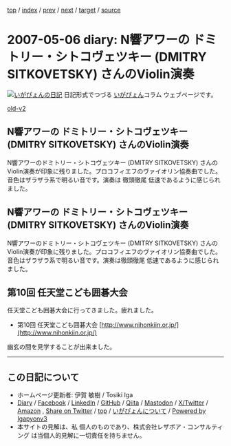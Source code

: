 [top](../index.html) 
 / [index](index.html) 
 / [prev](ig070504.html) 
 / [next](ig070509.html) 
 / [target](https://www.igapyon.jp/igapyon/diary/2007/ig070506.html) 
 / [source](https://github.com/igapyon/diary/blob/master/2007/ig070506.src.md) 

2007-05-06 diary: N響アワーの ドミトリー・シトコヴェツキー (DMITRY SITKOVETSKY) さんのViolin演奏
=====================================================================================================
[![いがぴょんの日記](https://www.igapyon.jp/igapyon/diary/images/iga202308_64.jpg "いがぴょん")](https://www.igapyon.jp/igapyon/diary/memo/memoigapyon.html) 日記形式でつづる [いがぴょん](https://www.igapyon.jp/igapyon/diary/memo/memoigapyon.html)コラム ウェブページです。

[old-v2](ig070506-orig.html)

## N響アワーの ドミトリー・シトコヴェツキー (DMITRY SITKOVETSKY) さんのViolin演奏

N響アワーのドミトリー・シトコヴェツキー (DMITRY SITKOVETSKY) さんのViolin演奏が印象に残りました。プロコフィエフのヴァイオリン協奏曲でした。音色はザラザラ系で明るい音です。演奏は 徹頭徹尾 低速であるように感じられました。


## N響アワーの ドミトリー・シトコヴェツキー (DMITRY SITKOVETSKY) さんのViolin演奏

N響アワーのドミトリー・シトコヴェツキー (DMITRY SITKOVETSKY) さんのViolin演奏が印象に残りました。プロコフィエフのヴァイオリン協奏曲でした。音色はザラザラ系で明るい音です。演奏は徹頭徹尾 低速であるように感じられました。

## 第10回 任天堂こども囲碁大会

任天堂こども囲碁大会に行ってきました。疲れました。

* 第10回 任天堂こども囲碁大会
  [http://www.nihonkiin.or.jp/](http://www.nihonkiin.or.jp/)

幽玄の間を見学することが出来ました。


----------------------------------------------------------------------------------------------------

## この日記について

* ホームページ更新者: 伊賀 敏樹 / Tosiki Iga
* [Diary](https://www.igapyon.jp/igapyon/diary/) / [Facebook](https://www.facebook.com/igapyon) / [LinkedIn](https://www.linkedin.com/in/toshikiiga) / [GitHub](https://github.com/igapyon) / [Qiita](https://qiita.com/igapyon) / [Mastodon](https://social.vivaldi.net/@igapyon) / [X/Twitter](https://twitter.com/ToshikiIga) / [Amazon](https://www.amazon.co.jp/%E4%BC%8A%E8%B3%80-%E6%95%8F%E6%A8%B9/e/B004LTQWCQ) ,
[Share on Twitter](https://twitter.com/intent/tweet?hashtags=igapyon%2Cdiary%2C%E3%81%84%E3%81%8C%E3%81%B4%E3%82%87%E3%82%93&text=N%E9%9F%BF%E3%82%A2%E3%83%AF%E3%83%BC%E3%81%AE+%E3%83%89%E3%83%9F%E3%83%88%E3%83%AA%E3%83%BC%E3%83%BB%E3%82%B7%E3%83%88%E3%82%B3%E3%83%B4%E3%82%A7%E3%83%84%E3%82%AD%E3%83%BC+%28DMITRY+SITKOVETSKY%29+%E3%81%95%E3%82%93%E3%81%AEViolin%E6%BC%94%E5%A5%8F&url=https%3A%2F%2Fwww.igapyon.jp%2Figapyon%2Fdiary%2F2007%2Fig070506.html) / [top](../index.html) / [いがぴょんについて](https://www.igapyon.jp/igapyon/diary/memo/memoigapyon.html) / [Powered by Igapyonv3](https://github.com/igapyon/igapyonv3)
* 本サイトの見解は、私 個人のものであり、株式会社レザボア・コンサルティング は当個人的見解に一切責任を持ちません。 
